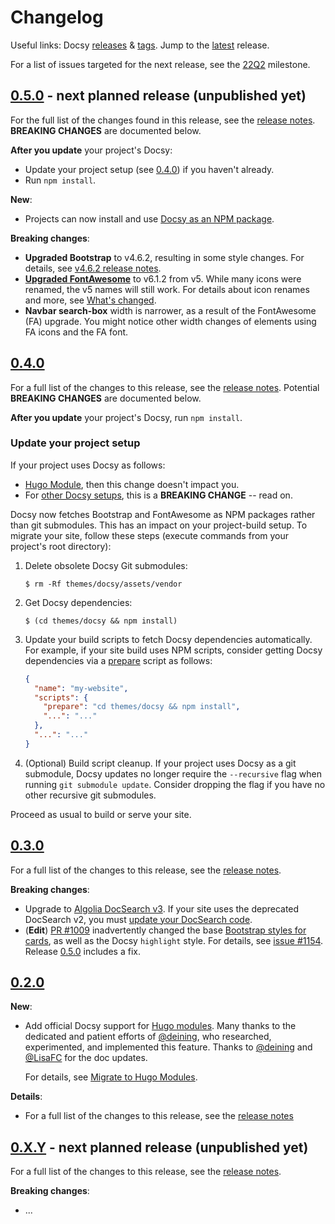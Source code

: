 <!--
  cSpell:ignore docsy
-->

# Changelog

Useful links: Docsy [releases][] & [tags][]. Jump to the [latest][] release.

For a list of issues targeted for the next release, see the [22Q2][] milestone.

## [0.5.0][] - next planned release (unpublished yet)

For the full list of the changes found in this release, see the [release
notes][0.5.0]. **BREAKING CHANGES** are documented below.

**After you update** your project's Docsy:

- Update your project setup (see [0.4.0][]) if you haven't already.
- Run `npm install`.

**New**:

- Projects can now install and use [Docsy as an NPM package][].

**Breaking changes**:

- **Upgraded Bootstrap** to v4.6.2, resulting in some style changes. For
  details, see [v4.6.2 release notes][].
- **[Upgraded FontAwesome][]** to v6.1.2 from v5. While many icons were renamed,
  the v5 names will still work. For details about icon renames and more, see
  [What's changed][].
- **Navbar search-box** width is narrower, as a result of the FontAwesome (FA)
  upgrade. You might notice other width changes of elements using FA icons and
  the FA font.

[v4.6.2 release notes]: https://github.com/twbs/bootstrap/releases/tag/v4.6.2
[docsy as an npm package]:
  https://www.docsy.dev/docs/get-started/other-options/#option-3-docsy-as-an-npm-package
[upgraded fontawesome]: https://fontawesome.com/docs/web/setup/upgrade/
[what's changed]: https://fontawesome.com/docs/web/setup/upgrade/whats-changed

## [0.4.0][]

For a full list of the changes to this release, see the [release notes][0.4.0].
Potential **BREAKING CHANGES** are documented below.

**After you update** your project's Docsy, run `npm install`.

### Update your project setup

If your project uses Docsy as follows:

- [Hugo Module][], then this change doesn't impact you.
- For [other Docsy setups][], this is a **BREAKING CHANGE** -- read on.

Docsy now fetches Bootstrap and FontAwesome as NPM packages rather than git
submodules. This has an impact on your project-build setup. To migrate your
site, follow these steps (execute commands from your project's root directory):

  1.  Delete obsolete Docsy Git submodules:
      ```console
      $ rm -Rf themes/docsy/assets/vendor
      ```
  2.  Get Docsy dependencies:
      ```console
      $ (cd themes/docsy && npm install)
      ```
  3.  Update your build scripts to fetch Docsy dependencies automatically. For
      example, if your site build uses NPM scripts, consider getting Docsy
      dependencies via a [prepare][] script as follows:
      ```json
      {
        "name": "my-website",
        "scripts": {
          "prepare": "cd themes/docsy && npm install",
          "...": "..."
        },
        "...": "..."
      }
      ```
  4.  (Optional) Build script cleanup. If your project uses Docsy as a git
      submodule, Docsy updates no longer require the `--recursive` flag when
      running `git submodule update`. Consider dropping the flag if you have no
      other recursive git submodules.

Proceed as usual to build or serve your site.

[hugo module]: https://www.docsy.dev/docs/get-started/docsy-as-module/
[other docsy setups]: https://www.docsy.dev/docs/get-started/other-options/
[prepare]:
  https://docs.npmjs.com/cli/v8/using-npm/scripts#prepare-and-prepublish

## [0.3.0][]

For a full list of the changes to this release, see the [release notes][0.3.0].

**Breaking changes**:

- Upgrade to
  [Algolia DocSearch v3](https://docsearch.algolia.com/docs/DocSearch-v3). If
  your site uses the deprecated DocSearch v2, you must
  [update your DocSearch code](https://docsearch.algolia.com/docs/migrating-from-v2).
- (**Edit**) [PR #1009][] inadvertently changed the base [Bootstrap styles for
  cards][bs4cards], as well as the Docsy `highlight` style. For details, see
  [issue #1154][]. Release [0.5.0][] includes a fix.

[bs4cards]: https://getbootstrap.com/docs/4.1/components/card/
[pr #1009]: https://github.com/google/docsy/pull/1009
[issue #1154]: https://github.com/google/docsy/issues/1154

## [0.2.0][]

**New**:

- Add official Docsy support for [Hugo modules][]. Many thanks to the dedicated
  and patient efforts of [@deining][], who researched, experimented, and
  implemented this feature. Thanks to [@deining][] and [@LisaFC][] for the doc
  updates.

  For details, see
  [Migrate to Hugo Modules](https://www.docsy.dev/docs/updating/convert-site-to-module/).

**Details**:

- For a full list of the changes to this release, see the [release notes][0.2.0]

## [0.X.Y][] - next planned release (unpublished yet)

For a full list of the changes to this release, see the [release notes][0.x.y].

**Breaking changes**:

- ...

[@deining]: https://github.com/deining
[@lisafc]: https://github.com/LisaFC
[0.2.0]: https://github.com/google/docsy/releases/v0.2.0
[0.3.0]: https://github.com/google/docsy/releases/v0.3.0
[0.4.0]: https://github.com/google/docsy/releases/v0.4.0
[0.5.0]: https://github.com/google/docsy/releases/v0.5.0
[0.x.y]: #
[22q2]: https://github.com/google/docsy/milestone/3
[hugo modules]: https://gohugo.io/hugo-modules/
[latest]: https://github.com/google/docsy/releases/latest
[releases]: https://github.com/google/docsy/releases
[tags]: https://github.com/google/docsy/tags
